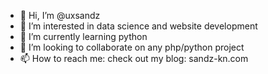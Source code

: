 - 👋 Hi, I’m @uxsandz
- 👀 I’m interested in data science and website development
- 🌱 I’m currently learning python
- 💞️ I’m looking to collaborate on any php/python project
- 📫 How to reach me: check out my blog: sandz-kn.com 

<!---
uxsandz/uxsandz 
--->
